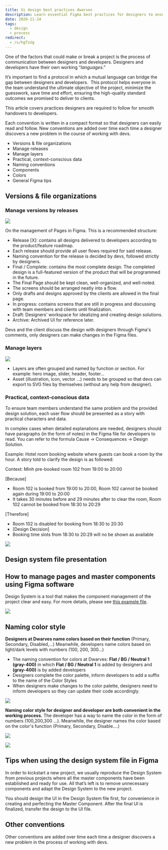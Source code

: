 ```yaml
---
title: Ui design best practices dwarves
description: Learn essential Figma best practices for designers to ensure smooth handovers to developers, including version control, layer management, naming conventions, and effective communication for high-quality UI projects.
date: 2020-11-24
tags:
  - design
  - process
redirect:
  - /s/hgTsUg
---
```


One of the factors that could make or break a project is the process of communication between designers and developers. Designers and developers have their own working “_languages_.”

It’s important to find a protocol in which a mutual language can bridge the gap between designers and developers.  This protocol helps everyone in the team understand the ultimate objective of the project, minimize the guesswork, save time and effort, ensuring the high-quality standard outcomes we promised to deliver to clients.

This article covers practices designers are required to follow for smooth handovers to developers.

Each convention is written in a compact format so that designers can easily read and follow. New conventions are added over time each time a designer discovers a new problem in the course of working with devs.

- Versions & file organizations
- Manage releases
- Manage layers
- Practical, context-conscious data
- Naming conventions
- Components
- Colors
- General Figma tips

## Versions & file organizations

### Manage versions by releases

![](assets/ui-design-best-practices-dwarves_1c3f1857f449f57c470ce40efff1bd01_md5.webp)

On the management of Pages in Figma. This is a recommended structure:

- Release [X]: contains all designs delivered to developers according to the product/feature roadmap.
- Each release should provide all user flows required for said release.
- Naming convention for the release is decided by devs, followed strictly by designers.
- Final / Complete: contains the most complete design. The completed design is a full-featured version of the product that will be programmed in the future.
- The Final Page should be kept clean, well-organized, and well-noted.
- The screens should be arranged neatly into a flow.
- Only drafts and designs approved by the clients are allowed in the final page.
- In progress: contains screens that are still in progress and discussing with team members and clients until finalization.
- Draft: Designers’ workspace for idealizing and creating design solutions.
- Archive: Archived UI for reference later.

Devs and the client discuss the design with designers through Figma's comments, only designers can make changes in the Figma files.

### Manage layers

![](assets/ui-design-best-practices-dwarves_a46ebf821728ad559bf23e5e6bd7d5a9_md5.webp)

- Layers are often grouped and named by function or section. For example: hero image, slider, header, footer…
- Asset (illustration, icon, vector ...) needs to be grouped so that devs can export to SVG files by themselves (without any help from designer).

### Practical, context-conscious data

To ensure team members understand the same problem and the provided design solution, each user flow should be presented as a story with practical characters and data.

In complex cases when detailed explanations are needed, designers should have paragraphs (in the form of notes) in the Figma file for developers to read. You can refer to the formula Cause → Consequences → Design Solution.

Example: Hotel room booking website where guests can book a room by the hour. A story told to clarify the design is as followed:

Context: Minh pre-booked room 102 from 19:00 to 20:00

[Because]

- Room 102 is booked from 19:00 to 20:00, Room 102 cannot be booked again during 19:00 to 20:00
- It takes 30 minutes before and 29 minutes after to clear the room, Room 102 cannot be booked from 18:30 to 20:29

[Therefore]

- Room 102 is disabled for booking from 18:30 to 20:30
- [Design Decision]
- Booking time slots from 18:30 to 20:29 will no be shown as available

![](assets/ui-design-best-practices-dwarves_016986df82ac5332b050a9cf55425f3b_md5.webp)

## Design system file presentation

## How to manage pages and master components using Figma software

Design System is a tool that makes the component management of the project clear and easy. For more details, please see [this example file](https://www.figma.com/file/6CuLQBxwh1QlLp386Ths7h/Blackpink-Example-for-Design-System-File?node-id=83%3A1098).

![](assets/ui-design-best-practices-dwarves_9ebb07075efeda26bfeb2a82876bd2ef_md5.webp)

## Naming color style

**Designers at Dwarves name colors based on their function** (Primary, Secondary, Disabled,...) Meanwhile, developers name colors based on light/dark levels with numbers (100, 200, 300...)

- The naming convention for colors at Dwarves: **Flat / BG / Neutral 1 (gray-400)** in which **Flat / BG / Neutral 1** is added by designers and **(gray-400)** is by added developers
- Designers complete the color palette, inform developers to add a suffix to the name of the Color Styles
- When designers make changes to the color palette, designers need to inform developers so they can update their code accordingly.

![](assets/ui-design-best-practices-dwarves_a70427baf7d24194ab5037713ee0a063_md5.webp)

**Naming color style for designer and developer are both convenient in the working process.**
The developer has a way to name the color in the form of numbers (100,200,300 ...). Meanwhile, the designer names the color based on the color's function (Primary, Secondary, Disable….)

![](assets/ui-design-best-practices-dwarves_f7bcaa80f7503bce54c8f48be4535454_md5.webp)

![](assets/ui-design-best-practices-dwarves_b37bb057d318c523f8de54660823255a_md5.webp)

## Tips when using the design system file in Figma

In order to kickstart a new project, we usually reproduce the Design System from previous projects where all the master components have been established and ready for use. All that’s left is to remove unnecessary components and adapt the Design System to the new project.

You should design the UI in the Design System file first, for convenience in creating and perfecting the Master Component. After the final UI is finalized, transfer the design to the UI file.

## Other conventions

Other conventions are added over time each time a designer discovers a new problem in the process of working with devs.

